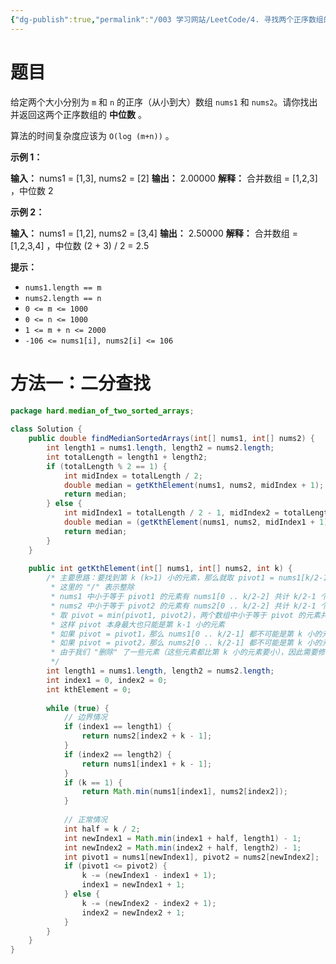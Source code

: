 ```yaml
---
{"dg-publish":true,"permalink":"/003 学习网站/LeetCode/4. 寻找两个正序数组的中位数/","dgPassFrontmatter":true,"created":"2024-04-10T15:43:29.626+08:00","updated":"2024-06-01T10:48:34.295+08:00"}
---
```


# 题目

给定两个大小分别为 `m` 和 `n` 的正序（从小到大）数组 `nums1` 和 `nums2`。请你找出并返回这两个正序数组的 **中位数** 。

算法的时间复杂度应该为 `O(log (m+n))` 。

**示例 1：**

**输入：** nums1 = [1,3], nums2 = [2]
**输出：** 2.00000
**解释：** 合并数组 = [1,2,3] ，中位数 2

**示例 2：**

**输入：** nums1 = [1,2], nums2 = [3,4]
**输出：** 2.50000
**解释：** 合并数组 = [1,2,3,4] ，中位数 (2 + 3) / 2 = 2.5

**提示：**

- `nums1.length == m`
- `nums2.length == n`
- `0 <= m <= 1000`
- `0 <= n <= 1000`
- `1 <= m + n <= 2000`
- `-106 <= nums1[i], nums2[i] <= 106`
# 方法一：二分查找

```java
package hard.median_of_two_sorted_arrays;  
  
class Solution {  
    public double findMedianSortedArrays(int[] nums1, int[] nums2) {  
        int length1 = nums1.length, length2 = nums2.length;  
        int totalLength = length1 + length2;  
        if (totalLength % 2 == 1) {  
            int midIndex = totalLength / 2;  
            double median = getKthElement(nums1, nums2, midIndex + 1);  
            return median;  
        } else {  
            int midIndex1 = totalLength / 2 - 1, midIndex2 = totalLength / 2;  
            double median = (getKthElement(nums1, nums2, midIndex1 + 1) + getKthElement(nums1, nums2, midIndex2 + 1)) / 2.0;  
            return median;  
        }  
    }  
  
    public int getKthElement(int[] nums1, int[] nums2, int k) {  
        /* 主要思路：要找到第 k (k>1) 小的元素，那么就取 pivot1 = nums1[k/2-1] 和 pivot2 = nums2[k/2-1] 进行比较  
         * 这里的 "/" 表示整除  
         * nums1 中小于等于 pivot1 的元素有 nums1[0 .. k/2-2] 共计 k/2-1 个  
         * nums2 中小于等于 pivot2 的元素有 nums2[0 .. k/2-2] 共计 k/2-1 个  
         * 取 pivot = min(pivot1, pivot2)，两个数组中小于等于 pivot 的元素共计不会超过 (k/2-1) + (k/2-1) <= k-2 个  
         * 这样 pivot 本身最大也只能是第 k-1 小的元素  
         * 如果 pivot = pivot1，那么 nums1[0 .. k/2-1] 都不可能是第 k 小的元素。把这些元素全部 "删除"，剩下的作为新的 nums1 数组  
         * 如果 pivot = pivot2，那么 nums2[0 .. k/2-1] 都不可能是第 k 小的元素。把这些元素全部 "删除"，剩下的作为新的 nums2 数组  
         * 由于我们 "删除" 了一些元素（这些元素都比第 k 小的元素要小），因此需要修改 k 的值，减去删除的数的个数  
         */  
        int length1 = nums1.length, length2 = nums2.length;  
        int index1 = 0, index2 = 0;  
        int kthElement = 0;  
  
        while (true) {  
            // 边界情况  
            if (index1 == length1) {  
                return nums2[index2 + k - 1];  
            }  
            if (index2 == length2) {  
                return nums1[index1 + k - 1];  
            }  
            if (k == 1) {  
                return Math.min(nums1[index1], nums2[index2]);  
            }  
  
            // 正常情况  
            int half = k / 2;  
            int newIndex1 = Math.min(index1 + half, length1) - 1;  
            int newIndex2 = Math.min(index2 + half, length2) - 1;  
            int pivot1 = nums1[newIndex1], pivot2 = nums2[newIndex2];  
            if (pivot1 <= pivot2) {  
                k -= (newIndex1 - index1 + 1);  
                index1 = newIndex1 + 1;  
            } else {  
                k -= (newIndex2 - index2 + 1);  
                index2 = newIndex2 + 1;  
            }  
        }  
    }  
}
```